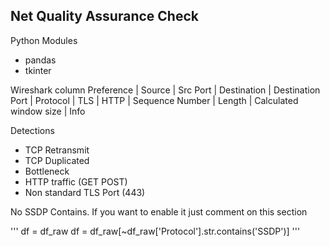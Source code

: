 ## Net Quality Assurance Check
Python Modules
* pandas
* tkinter

Wireshark column Preference
| Source | Src Port | Destination | Destination Port | Protocol | TLS | HTTP | Sequence Number | Length | Calculated window size | Info

Detections
* TCP Retransmit
* TCP Duplicated
* Bottleneck
* HTTP traffic (GET POST)
* Non standard TLS Port (443)

No SSDP Contains. 
If you want to enable it just comment on this section

'''
df = df_raw
df = df_raw[~df_raw['Protocol'].str.contains('SSDP')]
'''
